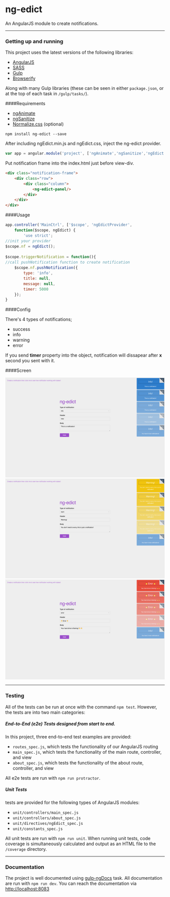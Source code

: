 ng-edict
=====================================

An AngularJS module to create notifications.

---

### Getting up and running


This project uses the latest versions of the following libraries:

- [AngularJS](http://angularjs.org/)
- [SASS](http://sass-lang.com/)
- [Gulp](http://gulpjs.com/)
- [Browserify](http://browserify.org/)

Along with many Gulp libraries (these can be seen in either `package.json`, or at the top of each task in `/gulp/tasks/`).


####Requirements
- [ngAnimate](https://docs.angularjs.org/api/ngAnimate)
- [ngSanitize](https://docs.angularjs.org/api/ngSanitize)
- [Normalize.css]() (optional)

```
npm install ng-edict --save

```
After including ngEdict.min.js and ngEdict.css, inject the ng-edict provider.
```js
var app = angular.module('project', ['ngAnimate','ngSanitize','ngEdict']);

```

Put notification frame into the index.html just before view-div.
```html
<div class="notification-frame">
    <div class="row">
        <div class="column">
            <ng-edict-panel/>
        </div>
    </div>
</div>
```

####Usage

```js
app.controller('MainCtrl', ['$scope', 'ngEdictProvider',
    function($scope, ngEdict) {
        'use strict';
//init your provider
$scope.nf = ngEdict();

$scope.triggerNotification = function(){
//call pushNotification function to create notification
	$scope.nf.pushNotification({
        type: 'info',
        title: null,
        message: null,
        timer: 5000
    });
}
```

####Config

There's 4 types of notifications;

- success
- info
- warning
- error

If you send <b>timer</b> property into the object, notification will dissapear after <b>x</b> second you sent with it.

####Screen

![Info](/screen/3.png?raw=true "Info notification")
![Warning](/screen/4.png?raw=true "Warning notification")
![Error](/screen/5.png?raw=true "Error notification")

---

### Testing

All of the tests can be run at once with the command `npm test`. However, the tests are into two main categories:

##### End-to-End (e2e) Tests designed from start to end.

In this project, three end-to-end test examples are provided:

- `routes_spec.js`, which tests the functionality of our AngularJS routing
- `main_spec.js`, which tests the functionality of the main route, controller, and view
- `about_spec.js`, which tests the functionality of the about route, controller, and view


All e2e tests are run with `npm run protractor`.

##### Unit Tests

 tests are provided for the following types of AngularJS modules:

- `unit/controllers/main_spec.js`
- `unit/controllers/about_spec.js`
- `unit/directives/ngEdict_spec.js`
- `unit/constants_spec.js`

All unit tests are run with `npm run unit`. When running unit tests, code coverage is simultaneously calculated and output as an HTML file to the `/coverage` directory.

---

### Documentation

The project is well documented using [gulp-ngDocs](https://github.com/nikhilmodak/gulp-ngdocs) task. 
All documentation are run with `npm run dev`. You can reach the documentation via [http://localhost:8083](http://localhost:8083)
